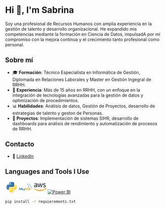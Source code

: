 <h1>Hi 👋, I'm Sabrina</h1>
<p>Soy una profesional de Recursos Humanos con amplia experiencia en la gestión de talento y desarrollo organizacional. He expandido mis competencias mediante la formación en Ciencia de Datos, impulsadA por mi compromiso con la mejora continua y el crecimiento tanto profesional como personal.

## Sobre mí

- 🎓 **Formación**: Técnico Especialista en Informática de Gestión, Diplomada en Relaciones Laborales y Master en Gestión Ingegral de RRHH.
- 💼 **Experiencia**: Más de 15 años en RRHH, con un enfoque en la integración de tecnologías avanzadas para la gestión de datos y optimización de procedimientos.
- 📊 **Habilidades**: Análisis de datos, Gestión de Proyectos, desarrollo de estrategias de talento y geston de Personas.
- 🚀 **Proyectos**: Implementación de sistemas SIHR, desarrollo de dashboards para análisis de rendimiento y automatización de procesos de RRHH.

## Contacto

- 💼 [LinkedIn](https://www.linkedin.com/in/sabrina-leiva-79b8601a?utm_source=share&utm_campaign=share_via&utm_content=profile&utm_medium=android_app)


<h2> Languages and Tools I Use</h2>
<p><a target="_blank" href="https://raw.githubusercontent.com/devicons/devicon/master/icons/python/python-original.svg" style="display: inline-block;"><img src="https://raw.githubusercontent.com/devicons/devicon/master/icons/python/python-original.svg" alt="python" width="42" height="42" /></a>  
<a target="_blank" href="https://raw.githubusercontent.com/devicons/devicon/master/icons/mysql/mysql-original-wordmark.svg" style="display: inline-block;"><img src="https://raw.githubusercontent.com/devicons/devicon/master/icons/mysql/mysql-original-wordmark.svg" alt="mysql" width="42" height="42" /></a>  
<a target="_blank" href="https://raw.githubusercontent.com/devicons/devicon/master/icons/amazonwebservices/amazonwebservices-original-wordmark.svg" style="display: inline-block;"><img src="https://raw.githubusercontent.com/devicons/devicon/master/icons/amazonwebservices/amazonwebservices-original-wordmark.svg" alt="aws" width="42" height="42" /></a>  
<a target="_blank" href="https://upload.wikimedia.org/wikipedia/commons/c/cf/New_Power_BI_Logo.svg" style="display: inline-block;"><img src="https://upload.wikimedia.org/wikipedia/commons/c/cf/New_Power_BI_Logo.svg" alt="Power BI" width="42" height="42" /></a></p>



```bash
pip install -r requierements.txt
```
